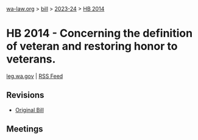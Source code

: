 [wa-law.org](/) > [bill](/bill/) > [2023-24](/bill/2023-24/) > [HB 2014](/bill/2023-24/hb/2014/)

# HB 2014 - Concerning the definition of veteran and restoring honor to veterans.
[leg.wa.gov](https://app.leg.wa.gov/billsummary?BillNumber=2014&Year=2023&Initiative=false) | [RSS Feed](./rss.xml)

## Revisions
* [Original Bill](1/)

## Meetings